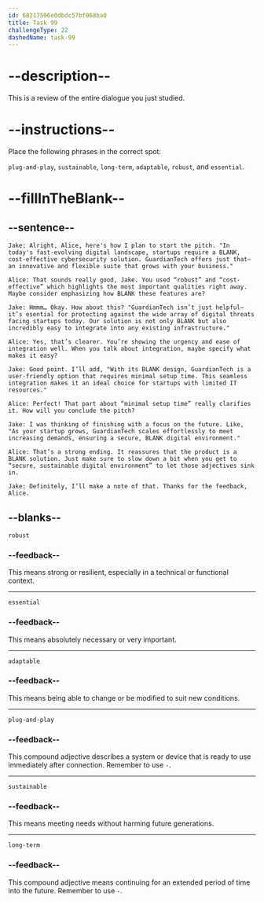 ```yaml
---
id: 68217596e0dbdc57bf068ba0
title: Task 99
challengeType: 22
dashedName: task-99
---
```


<!-- REVIEW -->

# --description--

This is a review of the entire dialogue you just studied.

# --instructions--

Place the following phrases in the correct spot:

`plug-and-play`, `sustainable`, `long-term`, `adaptable`, `robust`, and `essential`.

# --fillInTheBlank--

## --sentence--

`Jake: Alright, Alice, here's how I plan to start the pitch. "In today's fast-evolving digital landscape, startups require a BLANK, cost-effective cybersecurity solution. GuardianTech offers just that—an innovative and flexible suite that grows with your business."`

`Alice: That sounds really good, Jake. You used “robust” and “cost-effective” which highlights the most important qualities right away. Maybe consider emphasizing how BLANK these features are?`

`Jake: Hmmm… Okay. How about this? "GuardianTech isn’t just helpful—it’s esential for protecting against the wide array of digital threats facing startups today. Our solution is not only BLANK but also incredibly easy to integrate into any existing infrastructure."`

`Alice: Yes, that’s clearer. You’re showing the urgency and ease of integration well. When you talk about integration, maybe specify what makes it easy?`

`Jake: Good point. I’ll add, "With its BLANK design, GuardianTech is a user-friendly option that requires minimal setup time. This seamless integration makes it an ideal choice for startups with limited IT resources."`

`Alice: Perfect! That part about “minimal setup time” really clarifies it. How will you conclude the pitch?`

`Jake: I was thinking of finishing with a focus on the future. Like, "As your startup grows, GuardianTech scales effortlessly to meet increasing demands, ensuring a secure, BLANK digital environment."`

`Alice: That’s a strong ending. It reassures that the product is a BLANK solution. Just make sure to slow down a bit when you get to “secure, sustainable digital environment” to let those adjectives sink in.`

`Jake: Definitely, I’ll make a note of that. Thanks for the feedback, Alice.`

## --blanks--

`robust`

### --feedback--

This means strong or resilient, especially in a technical or functional context.

---

`essential`

### --feedback--

This means absolutely necessary or very important.

---

`adaptable`

### --feedback--

This means being able to change or be modified to suit new conditions.

---

`plug-and-play`

### --feedback--

This compound adjective describes a system or device that is ready to use immediately after connection. Remember to use `-`.

---

`sustainable`

### --feedback--

This means meeting needs without harming future generations.

---

`long-term`

### --feedback--

This compound adjective means continuing for an extended period of time into the future. Remember to use `-`.
